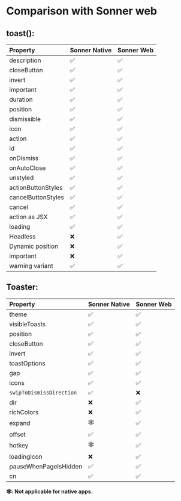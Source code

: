# Comparison with Sonner web

## toast():

| Property           | Sonner Native | Sonner Web |
| :----------------- | ------------- | ---------- |
| description        | ✅            | ✅         |
| closeButton        | ✅            | ✅         |
| invert             | ✅            | ✅         |
| important          | ✅            | ✅         |
| duration           | ✅            | ✅         |
| position           | ✅            | ✅         |
| dismissible        | ✅            | ✅         |
| icon               | ✅            | ✅         |
| action             | ✅            | ✅         |
| id                 | ✅            | ✅         |
| onDismiss          | ✅            | ✅         |
| onAutoClose        | ✅            | ✅         |
| unstyled           | ✅            | ✅         |
| actionButtonStyles | ✅            | ✅         |
| cancelButtonStyles | ✅            | ✅         |
| cancel             | ✅            | ✅         |
| action as JSX      | ✅            | ✅         |
| loading            | ✅            | ✅         |
| Headless           | ❌            | ✅         |
| Dynamic position   | ❌            | ✅         |
| important          | ❌            | ✅         |
| warning variant    | ✅            | ✅         |

## Toaster:

| Property                 | Sonner Native | Sonner Web |
| :----------------------- | ------------- | ---------- |
| theme                    | ✅            | ✅         |
| visibleToasts            | ✅            | ✅         |
| position                 | ✅            | ✅         |
| closeButton              | ✅            | ✅         |
| invert                   | ✅            | ✅         |
| toastOptions             | ✅            | ✅         |
| gap                      | ✅            | ✅         |
| icons                    | ✅            | ✅         |
| `swipToDismissDirection` | ✅            | ❌         |
| dir                      | ❌            | ✅         |
| richColors               | ❌            | ✅         |
| expand                   | 🕸️            | ✅         |
| offset                   | ✅            | ✅         |
| hotkey                   | 🕸️            | ✅         |
| loadingIcon              | ❌            | ✅         |
| pauseWhenPageIsHidden    | ✅            | ✅         |
| cn                       | ✅            | ✅         |

**🕸️: Not applicable for native apps.**
